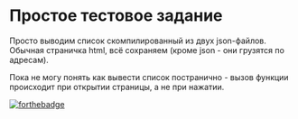 # Простое тестовое задание
Просто выводим список скомпилированный из двух json-файлов. Обычная страничка html, всё сохраняем (кроме json - они грузятся по адресам).

Пока не могу понять как вывести список постранично - вызов функции происходит при открытии страницы, а не при нажатии.


[![forthebadge](https://forthebadge.com/images/badges/powered-by-electricity.svg)](https://forthebadge.com)
